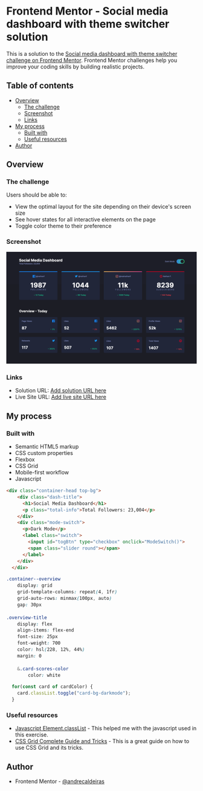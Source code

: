 # Frontend Mentor - Social media dashboard with theme switcher solution

This is a solution to the [Social media dashboard with theme switcher challenge on Frontend Mentor](https://www.frontendmentor.io/challenges/social-media-dashboard-with-theme-switcher-6oY8ozp_H). Frontend Mentor challenges help you improve your coding skills by building realistic projects. 

## Table of contents

- [Overview](#overview)
  - [The challenge](#the-challenge)
  - [Screenshot](#screenshot)
  - [Links](#links)
- [My process](#my-process)
  - [Built with](#built-with)
  - [Useful resources](#useful-resources)
- [Author](#author)

## Overview

### The challenge

Users should be able to:

- View the optimal layout for the site depending on their device's screen size
- See hover states for all interactive elements on the page
- Toggle color theme to their preference

### Screenshot

![](./images/screenshot.png)

### Links

- Solution URL: [Add solution URL here](https://your-solution-url.com)
- Live Site URL: [Add live site URL here](https://your-live-site-url.com)

## My process

### Built with

- Semantic HTML5 markup
- CSS custom properties
- Flexbox
- CSS Grid
- Mobile-first workflow
- Javascript

```html
<div class="container-head top-bg">
    <div class="dash-title">
      <h1>Social Media Dashboard</h1>
      <p class="total-info">Total Followers: 23,004</p>
    </div>
    <div class="mode-switch">
      <p>Dark Mode</p>
      <label class="switch">
        <input id="togBtn" type="checkbox" onclick="ModeSwitch()">
        <span class="slider round"></span>
      </label>
    </div>
  </div>
```
```css
.container--overview
    display: grid
    grid-template-columns: repeat(4, 1fr) 
    grid-auto-rows: minmax(100px, auto)
    gap: 30px

.overview-title
    display: flex
    align-items: flex-end
    font-size: 25px
    font-weight: 700
    color: hsl(228, 12%, 44%)
    margin: 0

    &.card-scores-color
        color: white
```
```js
  for(const card of cardColor) {
    card.classList.toggle("card-bg-darkmode");
  }
```

### Useful resources

- [Javascript Element.classList](https://developer.mozilla.org/en-US/docs/Web/API/Element/classList) - This helped me with the javascript used in this exercise.
- [CSS Grid Complete Guide and Tricks](https://css-tricks.com/snippets/css/complete-guide-grid/) - This is a great guide on how to use CSS Grid and its tricks.


## Author

- Frontend Mentor - [@andrecaldeiras](https://www.frontendmentor.io/profile/andrecaldeiras)